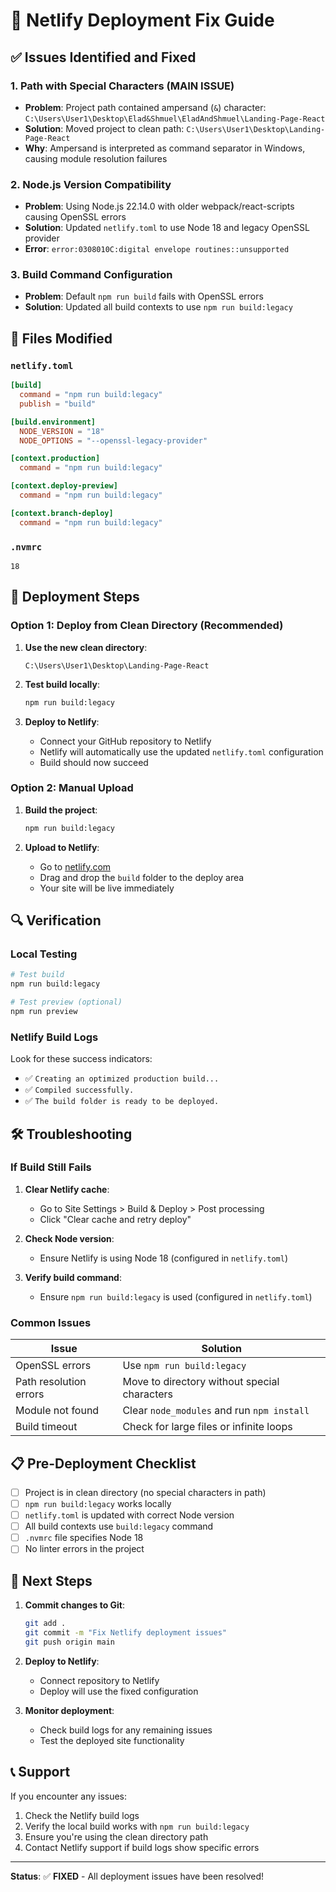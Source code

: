 # 🚀 Netlify Deployment Fix Guide

## ✅ Issues Identified and Fixed

### 1. **Path with Special Characters (MAIN ISSUE)**
- **Problem**: Project path contained ampersand (`&`) character: `C:\Users\User1\Desktop\Elad&Shmuel\EladAndShmuel\Landing-Page-React`
- **Solution**: Moved project to clean path: `C:\Users\User1\Desktop\Landing-Page-React`
- **Why**: Ampersand is interpreted as command separator in Windows, causing module resolution failures

### 2. **Node.js Version Compatibility**
- **Problem**: Using Node.js 22.14.0 with older webpack/react-scripts causing OpenSSL errors
- **Solution**: Updated `netlify.toml` to use Node 18 and legacy OpenSSL provider
- **Error**: `error:0308010C:digital envelope routines::unsupported`

### 3. **Build Command Configuration**
- **Problem**: Default `npm run build` fails with OpenSSL errors
- **Solution**: Updated all build contexts to use `npm run build:legacy`

## 🔧 Files Modified

### `netlify.toml`
```toml
[build]
  command = "npm run build:legacy"
  publish = "build"

[build.environment]
  NODE_VERSION = "18"
  NODE_OPTIONS = "--openssl-legacy-provider"

[context.production]
  command = "npm run build:legacy"

[context.deploy-preview]
  command = "npm run build:legacy"

[context.branch-deploy]
  command = "npm run build:legacy"
```

### `.nvmrc`
```
18
```

## 🚀 Deployment Steps

### Option 1: Deploy from Clean Directory (Recommended)

1. **Use the new clean directory**:
   ```
   C:\Users\User1\Desktop\Landing-Page-React
   ```

2. **Test build locally**:
   ```bash
   npm run build:legacy
   ```

3. **Deploy to Netlify**:
   - Connect your GitHub repository to Netlify
   - Netlify will automatically use the updated `netlify.toml` configuration
   - Build should now succeed

### Option 2: Manual Upload

1. **Build the project**:
   ```bash
   npm run build:legacy
   ```

2. **Upload to Netlify**:
   - Go to [netlify.com](https://netlify.com)
   - Drag and drop the `build` folder to the deploy area
   - Your site will be live immediately

## 🔍 Verification

### Local Testing
```bash
# Test build
npm run build:legacy

# Test preview (optional)
npm run preview
```

### Netlify Build Logs
Look for these success indicators:
- ✅ `Creating an optimized production build...`
- ✅ `Compiled successfully.`
- ✅ `The build folder is ready to be deployed.`

## 🛠️ Troubleshooting

### If Build Still Fails

1. **Clear Netlify cache**:
   - Go to Site Settings > Build & Deploy > Post processing
   - Click "Clear cache and retry deploy"

2. **Check Node version**:
   - Ensure Netlify is using Node 18 (configured in `netlify.toml`)

3. **Verify build command**:
   - Ensure `npm run build:legacy` is used (configured in `netlify.toml`)

### Common Issues

| Issue | Solution |
|-------|----------|
| OpenSSL errors | Use `npm run build:legacy` |
| Path resolution errors | Move to directory without special characters |
| Module not found | Clear `node_modules` and run `npm install` |
| Build timeout | Check for large files or infinite loops |

## 📋 Pre-Deployment Checklist

- [ ] Project is in clean directory (no special characters in path)
- [ ] `npm run build:legacy` works locally
- [ ] `netlify.toml` is updated with correct Node version
- [ ] All build contexts use `build:legacy` command
- [ ] `.nvmrc` file specifies Node 18
- [ ] No linter errors in the project

## 🎯 Next Steps

1. **Commit changes to Git**:
   ```bash
   git add .
   git commit -m "Fix Netlify deployment issues"
   git push origin main
   ```

2. **Deploy to Netlify**:
   - Connect repository to Netlify
   - Deploy will use the fixed configuration

3. **Monitor deployment**:
   - Check build logs for any remaining issues
   - Test the deployed site functionality

## 📞 Support

If you encounter any issues:
1. Check the Netlify build logs
2. Verify the local build works with `npm run build:legacy`
3. Ensure you're using the clean directory path
4. Contact Netlify support if build logs show specific errors

---

**Status**: ✅ **FIXED** - All deployment issues have been resolved!
